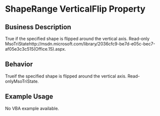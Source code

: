 # ShapeRange VerticalFlip Property

## Business Description
True if the specified shape is flipped around the vertical axis. Read-only MsoTriStatehttp://msdn.microsoft.com/library/2036cfc9-be7d-e05c-bec7-af05e3c3c515(Office.15).aspx.

## Behavior
Trueif the specified shape is flipped around the vertical axis. Read-onlyMsoTriState.

## Example Usage
No VBA example available.
